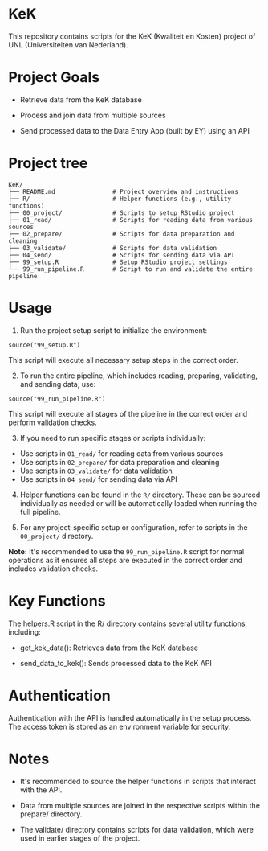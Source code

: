 # KeK

This repository contains scripts for the KeK (Kwaliteit en Kosten) project of UNL (Universiteiten van Nederland).

# Project Goals

- Retrieve data from the KeK database

- Process and join data from multiple sources

- Send processed data to the Data Entry App (built by EY) using an API


# Project tree

```
KeK/
├── README.md                # Project overview and instructions
├── R/                       # Helper functions (e.g., utility functions)
├── 00_project/              # Scripts to setup RStudio project
├── 01_read/                 # Scripts for reading data from various sources
├── 02_prepare/              # Scripts for data preparation and cleaning
├── 03_validate/             # Scripts for data validation
├── 04_send/                 # Scripts for sending data via API
├── 99_setup.R               # Setup RStudio project settings
└── 99_run_pipeline.R        # Script to run and validate the entire pipeline
```


# Usage

1. Run the project setup script to initialize the environment:

```
source("99_setup.R")
```


This script will execute all necessary setup steps in the correct order.

2. To run the entire pipeline, which includes reading, preparing, validating, and sending data, use:


```
source("99_run_pipeline.R")
```


This script will execute all stages of the pipeline in the correct order and perform validation checks.

3. If you need to run specific stages or scripts individually:

- Use scripts in `01_read/` for reading data from various sources
- Use scripts in `02_prepare/` for data preparation and cleaning
- Use scripts in `03_validate/` for data validation
- Use scripts in `04_send/` for sending data via API

4. Helper functions can be found in the `R/` directory. These can be sourced individually as needed or will be automatically loaded when running the full pipeline.

5. For any project-specific setup or configuration, refer to scripts in the `00_project/` directory.

**Note:** It's recommended to use the `99_run_pipeline.R` script for normal operations as it ensures all steps are executed in the correct order and includes validation checks.


# Key Functions

The helpers.R script in the R/ directory contains several utility functions, including:

- get_kek_data(): Retrieves data from the KeK database

- send_data_to_kek(): Sends processed data to the KeK API

# Authentication

Authentication with the API is handled automatically in the setup process. The access token is stored as an environment variable for security.

# Notes

- It's recommended to source the helper functions in scripts that interact with the API.

- Data from multiple sources are joined in the respective scripts within the prepare/ directory.

- The validate/ directory contains scripts for data validation, which were used in earlier stages of the project.
